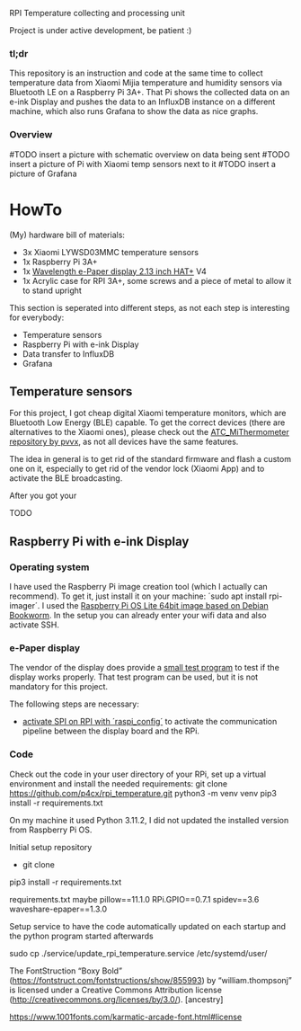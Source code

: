 RPI Temperature collecting and processing unit

Project is under active development, be patient :)

### tl;dr

This repository is an instruction and code at the same time to collect temperature data from Xiaomi Mijia temperature and humidity sensors via Bluetooth LE on a Raspberry Pi 3A+. That Pi shows the collected data on an e-ink Display and pushes the data to an InfluxDB instance on a different machine, which also runs Grafana to show the data as nice graphs.

### Overview

#TODO insert a picture with schematic overview on data being sent
#TODO insert a picture of Pi with Xiaomi temp sensors next to it
#TODO insert a picture of Grafana

# HowTo

(My) hardware bill of materials:
- 3x Xiaomi LYWSD03MMC temperature sensors
- 1x Raspberry Pi 3A+
- 1x [Wavelength e-Paper display 2.13 inch HAT+](https://www.waveshare.com/product/raspberry-pi/displays/e-paper/2.13inch-e-paper-hat-plus.htm) V4
- 1x Acrylic case for RPI 3A+, some screws and a piece of metal to allow it to stand upright

This section is seperated into different steps, as not each step is interesting for everybody:
- Temperature sensors
- Raspberry Pi with e-ink Display
- Data transfer to InfluxDB
- Grafana

## Temperature sensors
For this project, I got cheap digital Xiaomi temperature monitors, which are Bluetooth Low Energy (BLE) capable. To get the correct devices (there are alternatives to the Xiaomi ones), please check out the [ATC_MiThermometer repository by pvvx](https://github.com/pvvx/ATC_MiThermometer), as not all devices have the same features.

The idea in general is to get rid of the standard firmware and flash a custom one on it, especially to get rid of the vendor lock (Xiaomi App) and to activate the BLE broadcasting.

After you got your

TODO

## Raspberry Pi with e-ink Display

### Operating system
I have used the Raspberry Pi image creation tool (which I actually can recommend). To get it, just install it on your machine: ´sudo apt install rpi-imager´. I used the [Raspberry Pi OS Lite 64bit image based on Debian Bookworm](https://www.raspberrypi.com/software/operating-systems/#raspberry-pi-os-64-bit). In the setup you can already enter your wifi data and also activate SSH.

### e-Paper display
The vendor of the display does provide a [small test program](https://github.com/waveshareteam/e-Paper/blob/master/RaspberryPi_JetsonNano/python/lib/waveshare_epd/epd2in13_V4.py) to test if the display works properly. That test program can be used, but it is not mandatory for this project.

The following steps are necessary:
- [activate SPI on RPI with ´raspi_config´](https://www.raspberrypi.com/documentation/computers/configuration.html) to activate the communication pipeline between the display board and the RPi.

### Code
Check out the code in your user directory of your RPi, set up a virtual environment and install the needed requirements:
git clone https://github.com/p4cx/rpi_temperature.git
python3 -m venv venv
pip3 install -r requirements.txt

On my machine it used Python 3.11.2, I did not updated the installed version from Raspberry Pi OS. 



Initial setup repository
- git clone


pip3 install -r requirements.txt 


requirements.txt maybe
pillow==11.1.0
RPi.GPIO==0.7.1
spidev==3.6
waveshare-epaper==1.3.0


Setup service to have the code automatically updated on each startup and the python program started afterwards

sudo cp ./service/update_rpi_temperature.service /etc/systemd/user/




The FontStruction “Boxy Bold” (https://fontstruct.com/fontstructions/show/855993) by “william.thompsonj” is licensed under a Creative Commons Attribution license (http://creativecommons.org/licenses/by/3.0/).
[ancestry]

https://www.1001fonts.com/karmatic-arcade-font.html#license

